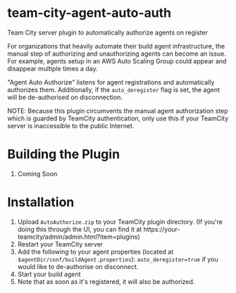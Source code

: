 # team-city-agent-auto-auth
Team City server plugin to automatically authorize agents on register

For organizations that heavily automate their build agent infrastructure, the manual step of authorizing and unauthorizing agents can become an issue. For example, agents setup in an AWS Auto Scaling Group could appear and disappear multiple times a day.

"Agent Auto Authorize" listens for agent registrations and automatically authorizes them. Additionally, if the `auto_deregister` flag is set, the agent will be de-authorised on disconnection.

NOTE: Because this plugin circumvents the manual agent authorization step which is guarded by TeamCity authentication, only use this if your TeamCity server is inaccessible to the public Internet.

# Building the Plugin

1. Coming Soon

# Installation

1. Upload `AutoAuthorize.zip` to your TeamCity plugin directory. (If you're doing this through the UI, you can find it at https://your-teamcity/admin/admin.html?item=plugins)
2. Restart your TeamCity server
3. Add the following to your agent properties (located at `$agentDir/conf/buildAgent.properties`): `auto_deregister=true` if you would like to de-authorise on disconnect.
4. Start your build agent
5. Note that as soon as it's registered, it will also be authorized.